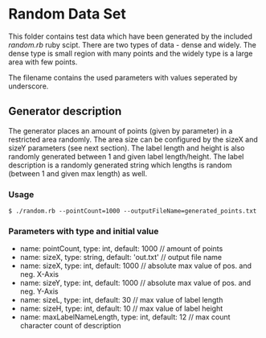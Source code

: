 # Random Data Set

This folder contains test data which have been generated by the included
*random.rb* ruby scipt. There are two types of data - dense and widely.
The dense type is small region with many points and the widely type is a large
area with few points.

The filename contains the used parameters with values seperated by underscore.

## Generator description
The generator places an amount of points (given by parameter) in a restricted
area randomly. The area size can be configured by the sizeX and sizeY parameters
(see next section). The label length and height is also randomly generated
between 1 and given label length/height. The label description is a randomly
generated string which lengths is random (between 1 and given max length) as
well.

### Usage
    $ ./random.rb --pointCount=1000 --outputFileName=generated_points.txt

### Parameters with type and initial value
- name: pointCount, type: int, default: 1000 // amount of points
- name: sizeX, type: string, default: 'out.txt' // output file name
- name: sizeX, type: int, default: 1000 // absolute max value of pos. and neg. X-Axis
- name: sizeY, type: int, default: 1000 // absolute max value of pos. and neg. Y-Axis
- name: sizeL, type: int, default: 30 // max value of label length
- name: sizeH, type: int, default: 10 // max value of label height
- name: maxLabelNameLength, type: int, default: 12 // max count character count of description
